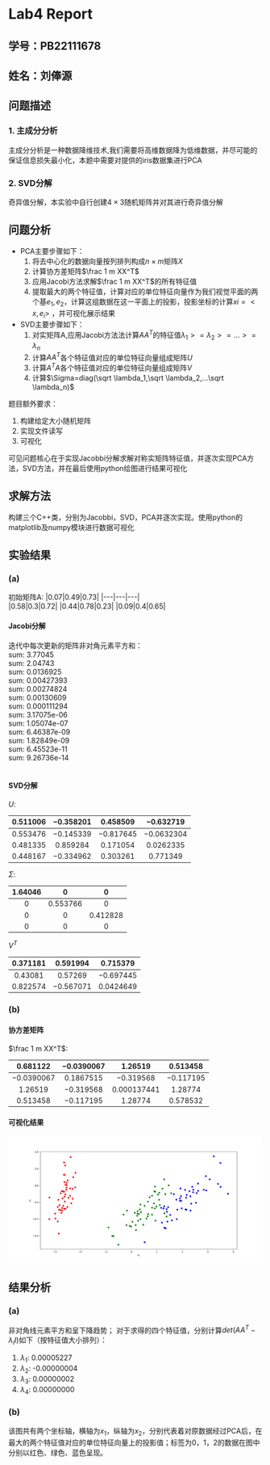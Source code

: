 # Lab4 Report
## 学号：PB22111678
## 姓名：刘俸源

## 问题描述
### 1. 主成分分析
主成分分析是一种数据降维技术,我们需要将高维数据降为低维数据，并尽可能的保证信息损失最小化，本题中需要对提供的iris数据集进行PCA
### 2. SVD分解
奇异值分解，本实验中自行创建$4 × 3$随机矩阵并对其进行奇异值分解
## 问题分析
- PCA主要步骤如下：
  1. 将去中心化的数据向量按列排列构成$n × m$矩阵$X$
  2. 计算协方差矩阵$\frac 1 m XX^T$
  3. 应用Jacobi方法求解$\frac 1 m XX^T$的所有特征值
  4. 提取最大的两个特征值，计算对应的单位特征向量作为我们视觉平面的两个基$e_1, e_2$，计算这组数据在这一平面上的投影，投影坐标的计算$xi =< x, e_i >$ ，并可视化展示结果
- SVD主要步骤如下：
  1. 对实矩阵A,应用Jacobi方法法计算$AA^T$的特征值$\lambda_1>=\lambda_2>=...>=\lambda_n$
  2. 计算$AA^T$各个特征值对应的单位特征向量组成矩阵$U$
  3. 计算$A^TA$各个特征值对应的单位特征向量组成矩阵$V$
  4. 计算$\Sigma=diag(\sqrt \lambda_1,\sqrt \lambda_2,...\sqrt \lambda_n)$

题目额外要求：
1. 构建给定大小随机矩阵
2. 实现文件读写
3. 可视化

可见问题核心在于实现Jacobbi分解求解对称实矩阵特征值，并逐次实现PCA方法，SVD方法，并在最后使用python绘图进行结果可视化
## 求解方法
构建三个C++类，分别为Jacobbi，SVD，PCA并逐次实现。使用python的matplotlib及numpy模块进行数据可视化
## 实验结果
### (a)
初始矩阵A:
|$0.07$|$0.49$|$0.73$|
|---|---|---|   
|$0.58$|$0.3$|$0.72$|
|$0.44$|$0.78$|$0.23$|
|$0.09$|$0.4$|$0.65$|

#### Jacobi分解
迭代中每次更新的矩阵非对角元素平方和：<br>
sum: 3.77045<br>
sum: 2.04743<br>
sum: 0.0136925<br>
sum: 0.00427393<br>
sum: 0.00274824<br>
sum: 0.00130609<br>
sum: 0.000111294<br>
sum: 3.17075e-06<br>
sum: 1.05074e-07<br>
sum: 6.46387e-09<br>
sum: 1.82849e-09<br>
sum: 6.45523e-11<br>
sum: 9.26736e-14<br>
<br>

#### SVD分解

$U$:

|$0.511006$|$-0.358201$|$0.458509$|$-0.632719$|
|:---:|:---:|:---:|:---:|  
|$0.553476$|$-0.145339$|$-0.817645$|$-0.0632304$|
|$0.481335$|$0.859284$|$0.171054$|$0.0262335$|
|$0.448167$|$-0.334962$|$0.303261$|$0.771349$|

$\Sigma$:

|$1.64046$|$0$|$0$|
|:---:|:---:|:---:|
|$0$|$0.553766$|$0$|
|$0$|$0$|$0.412828$|
|$0$|$0$|$0$|

$V^T$

|$0.371181$|$0.591994$|$0.715379$|
|:---:|:---:|:---:|   
|$0.43081$|$0.57269$|$-0.697445$|
|$0.822574$|$-0.567071$|$0.0424649$|

### (b)
#### 协方差矩阵

$\frac 1 m XX^T$:

|$0.681122$|$-0.0390067$|$1.26519$|$0.513458$|
|:---:|:---:|:---:|:---:|
|$-0.0390067$|$0.1867515$|$-0.319568$|$-0.117195$|
|$1.26519$|$-0.319568$|$0.000137441$|$1.28774$|
|$0.513458$|$-0.117195$|$1.28774$|$0.578532$|

#### 可视化结果
![alt text](lab4c.png)

## 结果分析
### (a)
非对角线元素平方和呈下降趋势；
对于求得的四个特征值，分别计算$det(AA^T-\lambda_iI)$如下（按特征值大小排列）：
1. $\lambda_1$: 0.00005227
2. $\lambda_2$: -0.00000004
3. $\lambda_3$: 0.00000002
4. $\lambda_4$: 0.00000000
### (b)
该图共有两个坐标轴，横轴为$x_1$，纵轴为$x_2$，分别代表着对原数据经过PCA后，在最大的两个特征值对应的单位特征向量上的投影值；标签为0，1，2的数据在图中分别以红色、绿色、蓝色呈现。